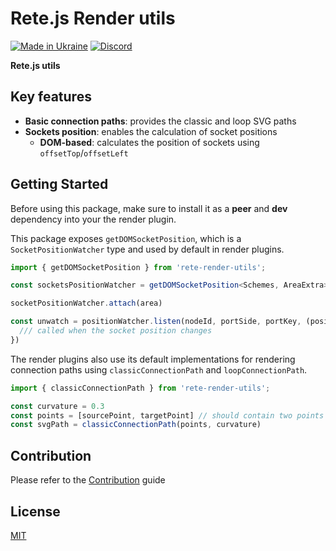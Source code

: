 Rete.js Render utils
====
[![Made in Ukraine](https://img.shields.io/badge/made_in-ukraine-ffd700.svg?labelColor=0057b7)](https://stand-with-ukraine.pp.ua)
[![Discord](https://img.shields.io/discord/1081223198055604244?color=%237289da&label=Discord)](https://discord.gg/cxSFkPZdsV)

**Rete.js utils**

## Key features

- **Basic connection paths**: provides the classic and loop SVG paths
- **Sockets position**: enables the calculation of socket positions
  - **DOM-based**: calculates the position of sockets using `offsetTop`/`offsetLeft`

## Getting Started

Before using this package, make sure to install it as a **peer** and **dev** dependency into your the render plugin.

This package exposes `getDOMSocketPosition`, which is a `SocketPositionWatcher` type and used by default in render plugins.

```ts
import { getDOMSocketPosition } from 'rete-render-utils';

const socketsPositionWatcher = getDOMSocketPosition<Schemes, AreaExtra>(area)

socketPositionWatcher.attach(area)

const unwatch = positionWatcher.listen(nodeId, portSide, portKey, (position) => {
  /// called when the socket position changes
})
```

The render plugins also use its default implementations for rendering connection paths using `classicConnectionPath` and `loopConnectionPath`.

```ts
import { classicConnectionPath } from 'rete-render-utils';

const curvature = 0.3
const points = [sourcePoint, targetPoint] // should contain two points
const svgPath = classicConnectionPath(points, curvature)
```

## Contribution

Please refer to the [Contribution](https://retejs.org/docs/contribution) guide

## License

[MIT](https://github.com/retejs/render-utils-plugin/blob/master/LICENSE)
